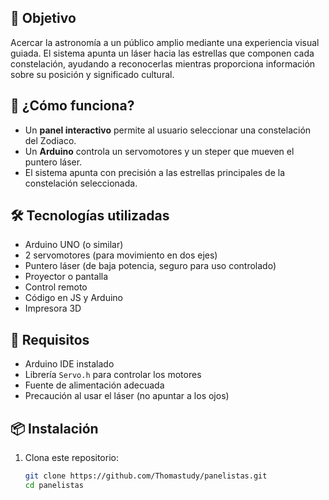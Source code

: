 ## 🎯 Objetivo

Acercar la astronomía a un público amplio mediante una experiencia visual guiada. El sistema apunta un láser hacia las estrellas que componen cada constelación, ayudando a reconocerlas mientras proporciona información sobre su posición y significado cultural.

## 🧠 ¿Cómo funciona?

- Un **panel interactivo** permite al usuario seleccionar una constelación del Zodiaco.
- Un **Arduino** controla un servomotores y un steper que mueven el puntero láser.
- El sistema apunta con precisión a las estrellas principales de la constelación seleccionada.

## 🛠️ Tecnologías utilizadas

- Arduino UNO (o similar)
- 2 servomotores (para movimiento en dos ejes)
- Puntero láser (de baja potencia, seguro para uso controlado)
- Proyector o pantalla
- Control remoto
- Código en JS y Arduino
- Impresora 3D

## 🔌 Requisitos

- Arduino IDE instalado
- Librería `Servo.h` para controlar los motores
- Fuente de alimentación adecuada
- Precaución al usar el láser (no apuntar a los ojos)

## 📦 Instalación

1. Clona este repositorio:

   ```bash
   git clone https://github.com/Thomastudy/panelistas.git
   cd panelistas
